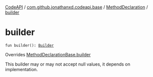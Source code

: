 [CodeAPI](../../index.md) / [com.github.jonathanxd.codeapi.base](../index.md) / [MethodDeclaration](index.md) / [builder](.)

# builder

`fun builder(): `[`Builder`](-builder/index.md)

Overrides [MethodDeclarationBase.builder](../-method-declaration-base/builder.md)

This builder may or may not accept null values, it depends on implementation.


